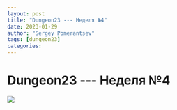 ```yaml
---
layout: post
title: "Dungeon23 --- Неделя №4"
date: 2023-01-29
author: "Sergey Pomerantsev"
tags: [dungeon23]
categories:
---
```


# Dungeon23 --- Неделя №4

![](/images/dungeon23/_week4.jpg)
